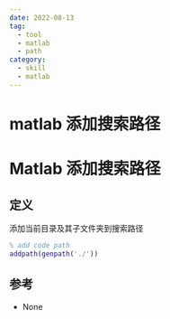 ```yaml
---
date: 2022-08-13
tag:
  - tool
  - matlab
  - path
category:
  - skill
  - matlab
---
```


# matlab 添加搜索路径

# Matlab 添加搜索路径


## 定义

添加当前目录及其子文件夹到搜索路径

```matlab
% add code path
addpath(genpath('./'))
```



## 参考

- None
